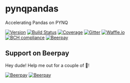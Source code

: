 # pynqpandas
Accelerating Pandas on PYNQ

[![Version](https://img.shields.io/badge/version-0.0.1-lightgrey.svg)](https://img.shields.io/badge/version-0.0.1-lightgrey.svg)
[![Build Status](https://travis-ci.org/timkpaine/pynqpandas.svg?branch=master)](https://travis-ci.org/timkpaine/pynqpandas)
[![Coverage](https://codecov.io/gh/timkpaine/pynqpandas/branch/master/graph/badge.svg)](https://codecov.io/gh/timkpaine/pynqpandas)
[![Gitter](https://img.shields.io/gitter/room/nwjs/nw.js.svg)](https://gitter.im/pynqpandas/Lobby)
[![Waffle.io](https://badge.waffle.io/timkpaine/pynqpandas.png?label=ready&title=Ready)](https://waffle.io/timkpaine/pynqpandas?utm_source=badge)
[![BCH compliance](https://bettercodehub.com/edge/badge/timkpaine/pynqpandas?branch=master)](https://bettercodehub.com/)
[![Beerpay](https://beerpay.io/timkpaine/pynqpandas/badge.svg?style=flat)](https://beerpay.io/timkpaine/pynqpandas)

## Support on Beerpay
Hey dude! Help me out for a couple of :beers:!

[![Beerpay](https://beerpay.io/timkpaine/pynqpandas/badge.svg?style=beer-square)](https://beerpay.io/timkpaine/pynqpandas)  [![Beerpay](https://beerpay.io/timkpaine/pynqpandas/make-wish.svg?style=flat-square)](https://beerpay.io/timkpaine/pynqpandas?focus=wish)